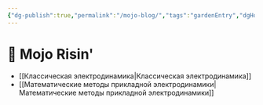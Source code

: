 ```yaml
---
{"dg-publish":true,"permalink":"/mojo-blog/","tags":"gardenEntry","dgHomeLink":true,"dgPassFrontmatter":false}
---
```



# 🤖 Mojo Risin'

- [[Классическая электродинамика|Классическая электродинамика]]
- [[Математические методы прикладной электродинамики|Математические методы прикладной электродинамики]]